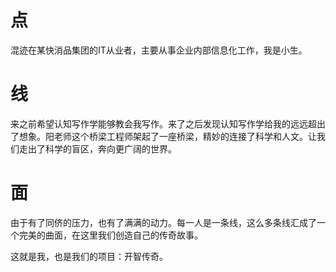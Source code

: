

# 点

混迹在某快消品集团的IT从业者，主要从事企业内部信息化工作，我是小生。

# 线
来之前希望认知写作学能够教会我写作。来了之后发现认知写作学给我的远远超出了想象。阳老师这个桥梁工程师架起了一座桥梁，精妙的连接了科学和人文。让我们走出了科学的盲区，奔向更广阔的世界。

# 面
由于有了同侪的压力，也有了满满的动力。每一人是一条线，这么多条线汇成了一个完美的曲面，在这里我们创造自己的传奇故事。

这就是我，也是我们的项目：开智传奇。

